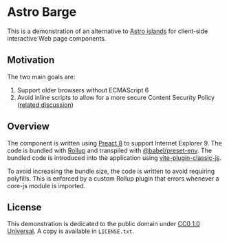 # Astro Barge

This is a demonstration of an alternative to [Astro islands](https://docs.astro.build/en/concepts/islands/) for client-side interactive Web page components.

## Motivation

The two main goals are:

1. Support older browsers without ECMAScript 6
2. Avoid inline scripts to allow for a more secure Content Security Policy ([related discussion](https://github.com/withastro/roadmap/discussions/377))

## Overview

The component is written using [Preact 8](https://preactjs.com/guide/v8/getting-started/) to support Internet Explorer 9. The code is bundled with [Rollup](https://rollupjs.org/) and transpiled with [@babel/preset-env](https://babeljs.io/docs/babel-preset-env). The bundled code is introduced into the application using [vite-plugin-classic-js](https://github.com/jack126guy/vite-plugin-classic-js).

To avoid increasing the bundle size, the code is written to avoid requiring polyfills. This is enforced by a custom Rollup plugin that errors whenever a core-js module is imported.

## License

This demonstration is dedicated to the public domain under [CC0 1.0 Universal](https://creativecommons.org/publicdomain/zero/1.0/). A copy is available in `LICENSE.txt`.